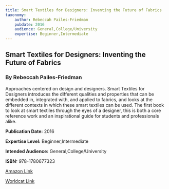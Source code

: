 ```yaml
---
title: Smart Textiles for Designers: Inventing the Future of Fabrics
taxonomy:
	author: Rebeccah Pailes-Friedman
	pubdate: 2016
	audience: General,College/University
	expertise: Beginner,Intermediate
---
```

## Smart Textiles for Designers: Inventing the Future of Fabrics
### By Rebeccah Pailes-Friedman
Approaches centered on design and designers. Smart Textiles for Designers introduces the different qualities and properties that can be embedded in, integrated with, and applied to fabrics, and looks at the different contexts in which these smart textiles can be used. The first book to look at smart textiles through the eyes of a designer, this is both a core reference work and an inspirational guide for students and professionals alike.

**Publication Date:** 2016

**Expertise Level:** Beginner,Intermediate

**Intended Audience:** General,College/University

**ISBN:** 978-1780677323

[Amazon Link](https://www.amazon.com/Smart-Textiles-Designers-Inventing-Fabrics/dp/1780677324/ref=pd_sim_14_1?_encoding=UTF8&pd_rd_i=1780677324&pd_rd_r=8daddcc2-f2c9-11e8-a029-3b664630e258&pd_rd_w=QLTK9&pd_rd_wg=b7EIQ&pf_rd_i=desktop-dp-sims&pf_rd_m=ATVPDKIKX0DER&pf_rd_p=18bb0b78-4200-49b9-ac91-f141d61a1780&pf_rd_r=T1HXS3N5X9ESSMWG0ZDV&pf_rd_s=desktop-dp-sims&pf_rd_t=40701&psc=1&refRID=T1HXS3N5X9ESSMWG0ZDV)

[Worldcat Link]()
